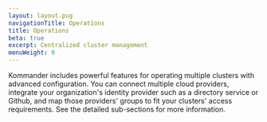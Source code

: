 ```yaml
---
layout: layout.pug
navigationTitle: Operations
title: Operations
beta: true
excerpt: Centralized cluster management
menuWeight: 9
---
```


Kommander includes powerful features for operating multiple clusters with advanced configuration. You can connect multiple cloud providers, integrate your organization's identity provider such as a directory service or Github, and map those providers' groups to fit your clusters' access requirements. See the detailed sub-sections for more information.

